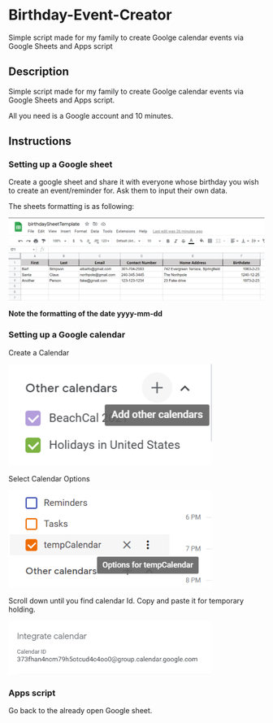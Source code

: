 # Birthday-Event-Creator
Simple script made for my family to create Goolge calendar events via Google Sheets and Apps script

## Description
Simple script made for my family to create Goolge calendar events via Google Sheets and Apps script.

All you need is a Google account and 10 minutes.

## Instructions

### Setting up a Google sheet
Create a google sheet and share it with everyone whose birthday you wish to create an event/reminder for. Ask them to input their own data.

The sheets formatting is as following: 
<p><img src="https://github.com/cchromak/Birthday-Event-Creator/blob/main/images/addSheet.png" width=900></p>

**Note the formatting of the date yyyy-mm-dd**

### Setting up a Google calendar

Create a Calendar
<p><img src="https://github.com/cchromak/Birthday-Event-Creator/blob/main/images/createCalendar.png" width=400></p>

Select Calendar Options
<p><img src="https://github.com/cchromak/Birthday-Event-Creator/blob/main/images/selectCalendarOptions.png" width=400></p>

Scroll down until you find calendar Id. Copy and paste it for temporary holding.
<p><img src="https://github.com/cchromak/Birthday-Event-Creator/blob/main/images/grabId.png" width=400></p>

### Apps script

Go back to the already open Google sheet.


